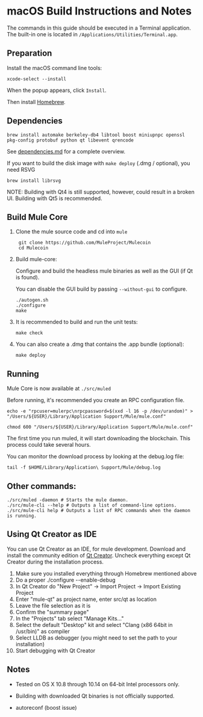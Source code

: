 macOS Build Instructions and Notes
====================================
The commands in this guide should be executed in a Terminal application.
The built-in one is located in `/Applications/Utilities/Terminal.app`.

Preparation
-----------
Install the macOS command line tools:

`xcode-select --install`

When the popup appears, click `Install`.

Then install [Homebrew](https://brew.sh).

Dependencies
----------------------

    brew install automake berkeley-db4 libtool boost miniupnpc openssl pkg-config protobuf python qt libevent qrencode

See [dependencies.md](dependencies.md) for a complete overview.

If you want to build the disk image with `make deploy` (.dmg / optional), you need RSVG

    brew install librsvg

NOTE: Building with Qt4 is still supported, however, could result in a broken UI. Building with Qt5 is recommended.


Build Mule Core
------------------------

1. Clone the mule source code and cd into `mule`

        git clone https://github.com/MuleProject/Mulecoin
        cd Mulecoin

2.  Build mule-core:

    Configure and build the headless mule binaries as well as the GUI (if Qt is found).

    You can disable the GUI build by passing `--without-gui` to configure.

        ./autogen.sh
        ./configure
        make

3.  It is recommended to build and run the unit tests:

        make check

4.  You can also create a .dmg that contains the .app bundle (optional):

        make deploy

Running
-------

Mule Core is now available at `./src/muled`

Before running, it's recommended you create an RPC configuration file.

    echo -e "rpcuser=mulerpc\nrpcpassword=$(xxd -l 16 -p /dev/urandom)" > "/Users/${USER}/Library/Application Support/Mule/mule.conf"

    chmod 600 "/Users/${USER}/Library/Application Support/Mule/mule.conf"

The first time you run muled, it will start downloading the blockchain. This process could take several hours.

You can monitor the download process by looking at the debug.log file:

    tail -f $HOME/Library/Application\ Support/Mule/debug.log

Other commands:
-------

    ./src/muled -daemon # Starts the mule daemon.
    ./src/mule-cli --help # Outputs a list of command-line options.
    ./src/mule-cli help # Outputs a list of RPC commands when the daemon is running.

Using Qt Creator as IDE
------------------------
You can use Qt Creator as an IDE, for mule development.
Download and install the community edition of [Qt Creator](https://www.qt.io/download/).
Uncheck everything except Qt Creator during the installation process.

1. Make sure you installed everything through Homebrew mentioned above
2. Do a proper ./configure --enable-debug
3. In Qt Creator do "New Project" -> Import Project -> Import Existing Project
4. Enter "mule-qt" as project name, enter src/qt as location
5. Leave the file selection as it is
6. Confirm the "summary page"
7. In the "Projects" tab select "Manage Kits..."
8. Select the default "Desktop" kit and select "Clang (x86 64bit in /usr/bin)" as compiler
9. Select LLDB as debugger (you might need to set the path to your installation)
10. Start debugging with Qt Creator

Notes
-----

* Tested on OS X 10.8 through 10.14 on 64-bit Intel processors only.

* Building with downloaded Qt binaries is not officially supported. 

* autoreconf (boost issue)
